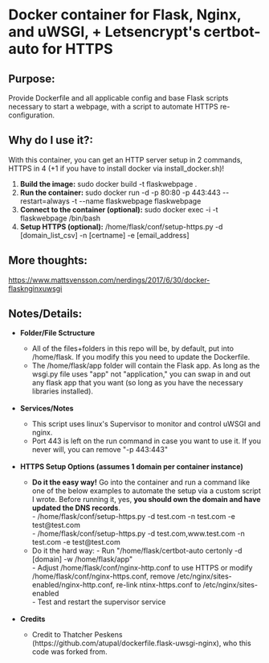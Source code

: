 # Docker container for Flask, Nginx, and uWSGI, + Letsencrypt's certbot-auto for HTTPS

## Purpose:
Provide Dockerfile and all applicable config and base Flask scripts necessary to start a webpage, with a script to automate HTTPS re-configuration.

## Why do I use it?:
With this container, you can get an HTTP server setup in 2 commands, HTTPS in 4 (+1 if you have to install docker via install_docker.sh)! 
1. <b>Build the image:</b> sudo docker build -t flaskwebpage .
2. <b>Run the container:</b> sudo docker run -d -p 80:80 -p 443:443 --restart=always -t --name flaskwebpage flaskwebpage
3. <b>Connect to the container (optional):</b> sudo docker exec -i -t flaskwebpage /bin/bash
4. <b>Setup HTTPS (optional):</b> /home/flask/conf/setup-https.py -d [domain_list_csv] -n [certname] -e [email_address]

## More thoughts:
https://www.mattsvensson.com/nerdings/2017/6/30/docker-flasknginxuwsgi

## Notes/Details:
<ul>
  <li><b>Folder/File Sctructure</b></li>
  <ul>
    <li>All of the files+folders in this repo will be, by default, put into /home/flask.  If you modify this you need to update the Dockerfile.</li>
    <li>The /home/flask/app folder will contain the Flask app.  As long as the wsgi.py file uses "app" not "application," you can swap in and out any flask app that you want (so long as you have the necessary libraries installed).</li>
  </ul>
  
  <br>
  
  <li><b>Services/Notes</b></li>
  <ul>
    <li>This script uses linux's Supervisor to monitor and control uWSGI and nginx.</li>
    <li>Port 443 is left on the run command in case you want to use it.  If you never will, you can remove "-p 443:443"</li>
</ul>  

  <br>

  <li><b>HTTPS Setup Options (assumes 1 domain per container instance)</b></li>
  <ul>
  <li><b>Do it the easy way!</b> Go into the container and run a command like one of the below examples to automate the setup via a custom script I wrote.  Before running it, yes, <b>you should own the domain and have updated the DNS records</b>.</li>
      - /home/flask/conf/setup-https.py -d test.com -n test.com -e test@test.com
      <br>
      - /home/flask/conf/setup-https.py -d test.com,www.test.com -n test.com -e test@test.com
      <br>
    <li>Do it the hard way: 
    - Run "/home/flask/certbot-auto certonly -d [domain] -w /home/flask/app" 
    <br>
    - Adjust /home/flask/conf/nginx-http.conf to use HTTPS or modify /home/flask/conf/nginx-https.conf, remove /etc/nginx/sites-enabled/nginx-http.conf, re-link ntinx-https.conf to /etc/nginx/sites-enabled 
    <br>
    - Test and restart the supervisor service</li>
  </ul>  
  
  <br>
  
  <li><b>Credits</b></li>
  <ul>
    <li>Credit to Thatcher Peskens (https://github.com/atupal/dockerfile.flask-uwsgi-nginx), who this code was forked from.</li>
  </ul>  

</ul>


